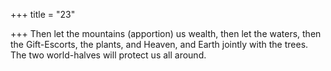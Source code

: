 +++
title = "23"

+++
Then let the mountains (apportion) us wealth, then let the waters, then  the Gift-Escorts, the plants, and Heaven,
and Earth jointly with the trees. The two world-halves will protect us all  around.